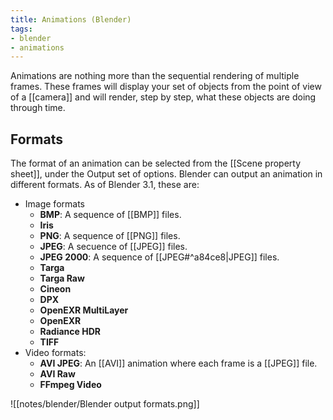 ```yaml
---
title: Animations (Blender)
tags:
- blender
- animations
---
```


Animations are nothing more than the sequential rendering of multiple frames. These frames will display your set of objects from the point of view of a [[camera]] and will render, step by step, what these objects are doing through time.

## Formats
The format of an animation can be selected from the [[Scene property sheet]], under the Output set of options. Blender can output an animation in different formats. As of Blender 3.1, these are:

- Image formats
	- **BMP**: A sequence of [[BMP]] files.
	- **Iris**
	- **PNG**: A sequence of [[PNG]] files.
	- **JPEG**: A secuence of [[JPEG]] files.
	- **JPEG 2000**: A sequence of [[JPEG#^a84ce8|JPEG]] files.
	- **Targa**
	- **Targa Raw**
	- **Cineon**
	- **DPX**
	- **OpenEXR MultiLayer**
	- **OpenEXR**
	- **Radiance HDR**
	- **TIFF**
- Video formats:
	- **AVI JPEG**: An [[AVI]] animation where each frame is a [[JPEG]] file.
	- **AVI Raw**
	- **FFmpeg Video**

![[notes/blender/Blender output formats.png]]